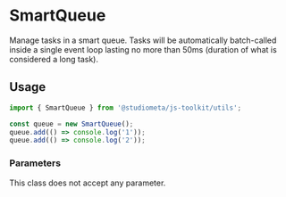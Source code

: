 # SmartQueue

Manage tasks in a smart queue. Tasks will be automatically batch-called inside a single event loop lasting no more than 50ms (duration of what is considered a long task).

## Usage

```js twoslash
import { SmartQueue } from '@studiometa/js-toolkit/utils';

const queue = new SmartQueue();
queue.add(() => console.log('1'));
queue.add(() => console.log('2'));
```

### Parameters

This class does not accept any parameter.
